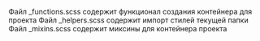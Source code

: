 Файл _functions.scss содержит функционал создания контейнера для проекта
Файл _helpers.scss содержит импорт стилей текущей папки
Файл _mixins.scss содержит миксины для контейнера проекта